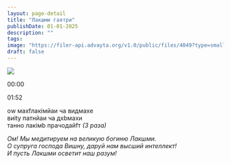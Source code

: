 ```yaml
---
layout: page-detail
title: "Лакшми гаятри"
publishDate: 01-01-2025
description: ""
tags:
image: "https://filer-api.advayta.org/v1.0/public/files/4049?type=small"
draft: false
---
```


![](https://filer-api.advayta.org/v1.0/public/files/4049?type=medium) 

00:00 

01:52 

оw махfлакiмйаи ча видмахе  
 виitу патнйаи ча дхbмахи  
 танно лакiмb прачодайfт _(3 раза)_ 
  
 _Ом! Мы медитируем на великую богиню Лакшми._  
 _О супруга господа Вишну, даруй нам высший интеллект!_  
 _И пусть Лакшми осветит наш разум!_  
  
  
